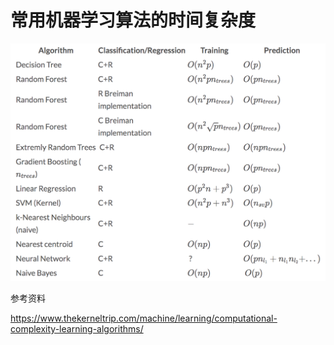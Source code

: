 # 常用机器学习算法的时间复杂度

<!--
ID: 0aa83a14-a667-4653-bd89-8a800b22a153
Status: draft
Date: 2019-09-18T00:00:00
Modified: 2020-07-30T13:47:23
wp_id: 1822
-->

![](./ml-big-o_images/ml-big-o.png)


参考资料

https://www.thekerneltrip.com/machine/learning/computational-complexity-learning-algorithms/